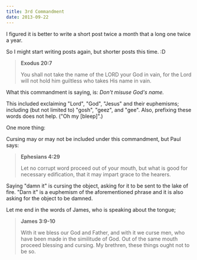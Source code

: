 ```yaml
---
title: 3rd Commandment
date: 2013-09-22
---
```


I figured it is better to write a short post twice a month that a long one twice a year.

So I might start writing posts again, but shorter posts this time. :D

> **Exodus 20:7**
>
> You shall not take the name of the LORD your God in vain, for the Lord will not hold him guiltless who takes His name in vain.

What this commandment is saying, is: *Don't misuse God's name.*

This included exclaiming "Lord", "God", "Jesus" and their euphemisms; including (but not limited to) "gosh", "geez", and "gee". Also, prefixing these words does not help. ("Oh my [bleep]".)

One more thing:

Cursing may or may not be included under this commandment, but Paul says:

> **Ephesians 4:29**
>
> Let no corrupt word proceed out of your mouth, but what is good for necessary edification, that it may impart grace to the hearers.

Saying "damn it" is cursing the object, asking for it to be sent to the lake of fire. "Darn it" is a euphemism of the aforementioned phrase and it is also asking for the object to be damned.

Let me end in the words of James, who is speaking about the tongue;

> **James 3:9-10**
>
> With it we bless our God and Father, and with it we curse men, who have been made in the similitude of God. Out of the same mouth proceed blessing and cursing. My brethren, these things ought not to be so.
